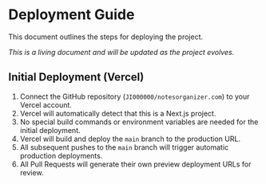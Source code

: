 # Deployment Guide

This document outlines the steps for deploying the project.

*This is a living document and will be updated as the project evolves.*

## Initial Deployment (Vercel)

1.  Connect the GitHub repository (`JI000000/notesorganizer.com`) to your Vercel account.
2.  Vercel will automatically detect that this is a Next.js project.
3.  No special build commands or environment variables are needed for the initial deployment.
4.  Vercel will build and deploy the `main` branch to the production URL.
5.  All subsequent pushes to the `main` branch will trigger automatic production deployments.
6.  All Pull Requests will generate their own preview deployment URLs for review. 